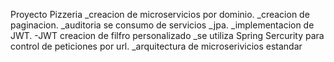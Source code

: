 Proyecto Pizzeria
_creacion de microservicios por dominio.
_creacion de paginacion.
_auditoria se consumo de servicios
_jpa.
_implementacion de JWT. 
-JWT creacion de filfro personalizado
_se utiliza Spring Sercurity para control de peticiones por url.
_arquitectura de microserivicios estandar
